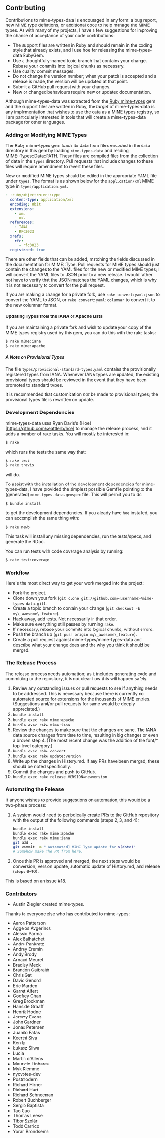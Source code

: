 ## Contributing

Contributions to mime-types-data is encouraged in any form: a bug report, new
MIME type defintions, or additional code to help manage the MIME types. As with
many of my projects, I have a few suggestions for improving the chance of
acceptance of your code contributions:

- The support files are written in Ruby and should remain in the coding style
  that already exists, and I use hoe for releasing the mime-types-data RubyGem.
- Use a thoughtfully-named topic branch that contains your change. Rebase your
  commits into logical chunks as necessary.
- Use [quality commit messages][qcm].
- Do not change the version number; when your patch is accepted and a release
  is made, the version will be updated at that point.
- Submit a GitHub pull request with your changes.
- New or changed behaviours require new or updated documentation.

Although mime-types-data was extracted from the [Ruby mime-types][rmt] gem and
the support files are written in Ruby, the _target_ of mime-types-data is any
implementation that wishes to use the data as a MIME types registry, so I am
particularly interested in tools that will create a mime-types-data package for
other languages.

### Adding or Modifying MIME Types

The Ruby mime-types gem loads its data from files encoded in the `data`
directory in this gem by loading `mime-types-data` and reading
MIME::Types::Data::PATH. These files are compiled files from the collection of
data in the `types` directory. Pull requests that include changes to these
files will require amendment to revert these files.

New or modified MIME types should be edited in the appropriate YAML file under
`types`. The format is as shown below for the `application/xml` MIME type
in `types/application.yml`.

```yaml
- !ruby/object:MIME::Type
  content-type: application/xml
  encoding: 8bit
  extensions:
    - xml
    - xsl
  references:
    - IANA
    - RFC3023
  xrefs:
    rfc:
      - rfc3023
  registered: true
```

There are other fields that can be added, matching the fields discussed in the
documentation for MIME::Type. Pull requests for MIME types should just contain
the changes to the YAML files for the new or modified MIME types; I will
convert the YAML files to JSON prior to a new release. I would rather not have
to verify that the JSON matches the YAML changes, which is why it is not
necessary to convert for the pull request.

If you are making a change for a private fork, use `rake convert:yaml:json` to
convert the YAML to JSON, or `rake convert:yaml:columnar` to convert it to the
new columnar format.

#### Updating Types from the IANA or Apache Lists

If you are maintaining a private fork and wish to update your copy of the MIME
types registry used by this gem, you can do this with the rake tasks:

```sh
$ rake mime:iana
$ rake mime:apache
```

##### A Note on Provisional Types

The file `types/provisional-standard-types.yaml` contains the provisionally
registered types from IANA. Whenever IANA types are updated, the existing
provisional types should be reviewed in the event that they have been promoted
to standard types.

It is recommended that customization _not_ be made to provisional types; the
provisional types file is rewritten on update.

### Development Dependencies

mime-types-data uses Ryan Davis’s {Hoe}[https://github.com/seattlerb/hoe] to
manage the release process, and it adds a number of rake tasks. You will mostly
be interested in:

```sh
$ rake
```

which runs the tests the same way that:

```sh
$ rake test
$ rake travis
```

will do.

To assist with the installation of the development dependencies for
mime-types-data, I have provided the simplest possible Gemfile pointing to the
(generated) `mime-types-data.gemspec` file. This will permit you to do:

```sh
$ bundle install
```

to get the development dependencies. If you aleady have `hoe` installed, you
can accomplish the same thing with:

```sh
$ rake newb
```

This task will install any missing dependencies, run the tests/specs, and
generate the RDoc.

You can run tests with code coverage analysis by running:

```sh
$ rake test:coverage
```

### Workflow

Here's the most direct way to get your work merged into the project:

- Fork the project.
- Clone down your fork (`git clone git://github.com/<username>/mime-types-data.git`).
- Create a topic branch to contain your change (`git checkout -b my\_awesome\_feature`).
- Hack away, add tests. Not necessarily in that order.
- Make sure everything still passes by running `rake`.
- If necessary, rebase your commits into logical chunks, without errors.
- Push the branch up (`git push origin my\_awesome\_feature`).
- Create a pull request against mime-types/mime-types-data and describe what
  your change does and the why you think it should be merged.

### The Release Process

The release process needs automation; as it includes generating code and
committing to the repository, it is not clear how this will happen safely.

1. Review any outstanding issues or pull requests to see if anything needs to
   be addressed. This is necessary because there is currently no automated
   source for extensions for the thousands of MIME entries. (Suggestions and/or
   pull requests for same would be deeply appreciated.)
2. `bundle install`
3. `bundle exec rake mime:apache`
4. `bundle exec rake mime:iana`
5. Review the changes to make sure that the changes are sane. The IANA data
   source changes from time to time, resulting in big changes or even a broken
   step 4. (The most recent change was the addition of the font/\* top-level
   category.)
6. `bundle exec rake convert`
7. `bundle exec rake update:version`
8. Write up the changes in History.md. If any PRs have been merged, these
   should be noted specifically.
9. Commit the changes and push to GitHub.
10. `bundle exec rake release VERSION=newversion`

### Automating the Release

If anyone wishes to provide suggestions on automation, this would be a
two-phase process:

1. A system would need to periodically create PRs to the GitHub repository
   with the output of the following commands (steps 2, 3, and 4):

   ```sh
   bundle install
   bundle exec rake mime:apache
   bundle exec rake mime:iana
   git add .
   git commit -m "[Automated] MIME Type update for $(date)"
   # Somehow make the PR from here.
   ```

2. Once this PR is approved and merged, the next steps would be conversion,
   version update, automatic update of History.md, and release (steps 6–10).

This is based on an issue [#18][].

### Contributors

- Austin Ziegler created mime-types.

Thanks to everyone else who has contributed to mime-types:

- Aaron Patterson
- Aggelos Avgerinos
- Alessio Parma
- Alex Balhatchet
- Andre Pankratz
- Andrey Eremin
- Andy Brody
- Arnaud Meuret
- Bradley Meck
- Brandon Galbraith
- Chris Gat
- David Genord
- Eric Marden
- Garret Alfert
- Godfrey Chan
- Greg Brockman
- Hans de Graaff
- Henrik Hodne
- Jeremy Evans
- John Gardner
- Jonas Petersen
- Juanito Fatas
- Keerthi Siva
- Ken Ip
- Łukasz Śliwa
- Lucia
- Martin d'Allens
- Mauricio Linhares
- Myk Klemme
- nycvotes-dev
- Postmodern
- Richard Hirner
- Richard Hurt
- Richard Schneeman
- Robert Buchberger
- Sergio Baptista
- Tao Guo
- Thomas Leese
- Tibor Szolár
- Todd Carrico
- Yoran Brondsema

[qcm]: http://tbaggery.com/2008/04/19/a-note-about-git-commit-messages.html
[rmt]: https://github.com/mime-types/ruby-mime-types/
[#18]: https://github.com/mime-types/mime-types-data/issues/18

